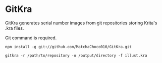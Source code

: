 # GitKra

GitKra generates serial number images from git repositories storing Krita's .kra files.

Git command is required.

```
npm install -g git://github.com/MatchaChoco010/GitKra.git
```

```
gitkra -r /path/to/repository -o /output/directory -f illust.kra
```
